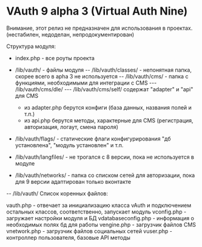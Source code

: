 VAuth 9 alpha 3 (Virtual Auth Nine)
=======

Внимание, этот релиз не предназначен для использования в проектах.
(нестабилен, недоделан, непродокументирован)

Структура модуля:

- index.php - все роуты проекта

- /lib/vauth/ - файлы модуля
--	/lib/vauth/classes/ - непонятная папка, скорее всего в apha 3 не используется
-- /lib/vauth/cms/ - папка с функциями, необходимыми для интеграции с CMS
--- /lib/vauth/cms/dle/
--- /lib/vauth/cms/self/
	содержат "adapter" и "api" для CMS
	- из adapter.php берутся конфиги (база данных, названия полей и т.п.)
	- из api.php берутся методы, характерные для CMS (регистрация, авторизация, логаут, смена пароля)
	
- /lib/vauth/flags/ - статические флаги конфигурирования "дб установлена", "модуль установлен" и т.п.
- /lib/vauth/langfiles/ - не трогался с 8 версии, пока не используется в модуле
- /lib/vauth/networks/ - папка со списком сетей для авторизации, пока для 9 версии адаптирован только вконтакте

-- /lib/vauth/
Список коренных файлов:

vauth.php - отвечает за инициализацию класса vAuth и подключением остальных классов, соответственно, запускает модуль
vconfig.php - загружает настройки модуля и БД
vdatabaseconfig.php - информация о необходимых полях бд для работы
vengine.php - загрузчик файлов CMS
vnetwork.php - загрузчик файлов социальных сетей
vuser.php - контроллер пользователя, базовые API методы